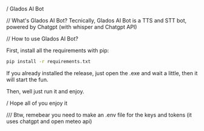 / Glados AI Bot

// What's Glados AI Bot?
Tecnically, Glados AI Bot is a TTS and STT bot, powered by Chatgpt (with whisper and Chatgpt API)

// How to use Glados AI Bot?

First, install all the requirements with pip:

```bash
pip install -r requirements.txt
```

If you already installed the release, just open the .exe and wait a little, then it will start the fun.

Then, well just run it and enjoy.

/ Hope all of you enjoy it

/// Btw, remebear you need to make an .env file for the keys and tokens (it uses chatgpt and open meteo api)

